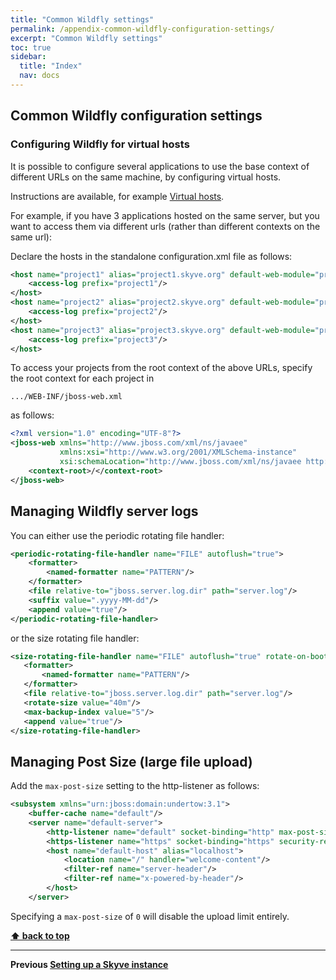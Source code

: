 ```yaml
---
title: "Common Wildfly settings"
permalink: /appendix-common-wildfly-configuration-settings/
excerpt: "Common Wildfly settings"
toc: true
sidebar:
  title: "Index"
  nav: docs
---
```


## Common Wildfly configuration settings

### Configuring Wildfly for virtual hosts

It is possible to configure several applications to use the base context of different URLs on the same machine, by configuring virtual hosts.

Instructions are available, for example [Virtual hosts](http://www.mastertheboss.com/jboss-web/jbosswebserver/jboss-as-virtual-host-configuration).

For example, if you have 3 applications hosted on the same server, but you want to access them via different urls (rather than different contexts on the same url):

Declare the hosts in the standalone configuration.xml file as follows:

```xml
<host name="project1" alias="project1.skyve.org" default-web-module="project1.war" >
    <access-log prefix="project1"/>
</host>
<host name="project2" alias="project2.skyve.org" default-web-module="project2.war" >
    <access-log prefix="project2"/>
</host>
<host name="project3" alias="project3.skyve.org" default-web-module="project3.war" >
    <access-log prefix="project3"/>
</host>
```

To access your projects from the root context of the above URLs, specify the root context for each project in 

`.../WEB-INF/jboss-web.xml`

as follows:

```xml
<?xml version="1.0" encoding="UTF-8"?>
<jboss-web xmlns="http://www.jboss.com/xml/ns/javaee"
		   xmlns:xsi="http://www.w3.org/2001/XMLSchema-instance"
		   xsi:schemaLocation="http://www.jboss.com/xml/ns/javaee http://www.jboss.org/j2ee/schema/jboss-web_5_1.xsd">
	<context-root>/</context-root>
</jboss-web>
```

## Managing Wildfly server logs

You can either use the periodic rotating file handler:

```xml
<periodic-rotating-file-handler name="FILE" autoflush="true">
    <formatter>
        <named-formatter name="PATTERN"/>
    </formatter>
    <file relative-to="jboss.server.log.dir" path="server.log"/>
    <suffix value=".yyyy-MM-dd"/>
    <append value="true"/>
</periodic-rotating-file-handler>
```

or the size rotating file handler:

```xml
<size-rotating-file-handler name="FILE" autoflush="true" rotate-on-boot="true">
   <formatter>
       <named-formatter name="PATTERN"/>
   </formatter>
   <file relative-to="jboss.server.log.dir" path="server.log"/>
   <rotate-size value="40m"/>
   <max-backup-index value="5"/>
   <append value="true"/>
</size-rotating-file-handler>
```

## Managing Post Size (large file upload)

Add the `max-post-size` setting to the http-listener as follows:

```xml
<subsystem xmlns="urn:jboss:domain:undertow:3.1">
    <buffer-cache name="default"/>
    <server name="default-server">
        <http-listener name="default" socket-binding="http" max-post-size="4294967296" redirect-socket="https" enable-http2="true"/>
        <https-listener name="https" socket-binding="https" security-realm="ApplicationRealm" enable-http2="true"/>
        <host name="default-host" alias="localhost">
            <location name="/" handler="welcome-content"/>
            <filter-ref name="server-header"/>
            <filter-ref name="x-powered-by-header"/>
        </host>
	</server>
```

Specifying a `max-post-size` of `0` will disable the upload limit entirely.

**[⬆ back to top](#common-wildfly-configuration-settings)**

---
**Previous [Setting up a Skyve instance](./../_pages/appendix-setting-up-a-skyve-instance.md)**
